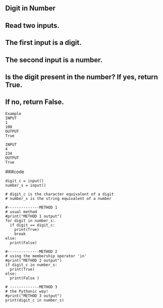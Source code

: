 ## Digit in Number
## Read two inputs. 
## The first input is a digit. 
## The second input is a number. 

## Is the digit present in the number? If yes, return True.
## If no, return False.
```
Example 
INPUT
1
100
OUTPUT
True

INPUT
4
234
OUTPUT
True
```
###code
```
digit_c = input()
number_s = input() 

# digit_c is the character equivalent of a digit  
# number_s is the string equivalent of a number 

#--------------METHOD 1 
# usual method 
#print("METHOD 1 output")
for digit in number_s: 
  if digit == digit_c:
    print(True)
    break
else:
  print(False)
  
#--------------METHOD 2 
# using the membership operator 'in' 
#print("METHOD 2 output")
if digit_c in number_s: 
  print(True)
else:
  print(False )
  
# -------------METHOD 3
# the Pythonic way! 
#print("METHOD 3 output")
print(digit_c in number_s) 
```
